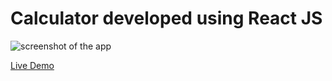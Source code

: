# Calculator developed using React JS
 
![screenshot of the app](https://raw.githubusercontent.com/praveenorugantitech/praveenorugantitech-reactjs/master/0_Projects/praveenorugantitech-calculator/src/images/screenshot.PNG "Calculator")

<script data-name="BMC-Widget" src="https://cdnjs.buymeacoffee.com/1.0.0/widget.prod.min.js" data-id="praveenoruganti" data-description="Support me on Buy me a coffee!" data-message="Thank you for visiting. You can now buy me a coffee!" data-color="#5F7FFF" data-position="Right" data-x_margin="18" data-y_margin="18"></script>

[Live Demo](https://praveen-calculator-app.firebaseapp.com/)
